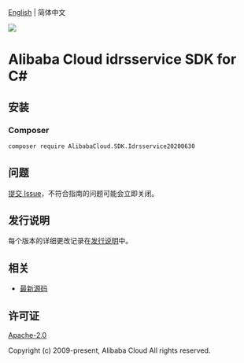 [English](README.md) | 简体中文

![](https://aliyunsdk-pages.alicdn.com/icons/AlibabaCloud.svg)

# Alibaba Cloud idrsservice SDK for C#

## 安装

### Composer

```bash
composer require AlibabaCloud.SDK.Idrsservice20200630
```

## 问题

[提交 Issue](https://github.com/aliyun/alibabacloud-csharp-sdk/issues/new)，不符合指南的问题可能会立即关闭。

## 发行说明

每个版本的详细更改记录在[发行说明](./ChangeLog.md)中。

## 相关

* [最新源码](https://github.com/aliyun/alibabacloud-csharp-sdk/)

## 许可证

[Apache-2.0](http://www.apache.org/licenses/LICENSE-2.0)

Copyright (c) 2009-present, Alibaba Cloud All rights reserved.
